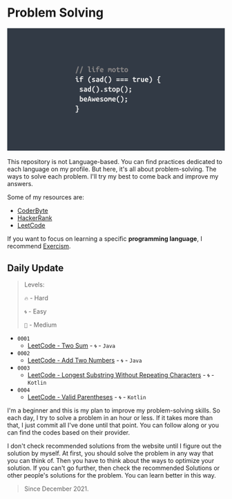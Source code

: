 # Problem Solving

![Header](media/pic01.jpg)

This repository is not Language-based. You can find practices dedicated to each language on my profile. But here, it's all about problem-solving. The ways to solve each problem. I'll try my best to come back and improve my answers.

Some of my resources are:

* [CoderByte](https://coderbyte.com/challenges "Link")
* [HackerRank](https://www.hackerrank.com/dashboard "Link")
* [LeetCode](https://leetcode.com "Link")

If you want to focus on learning a specific **programming language**, I recommend [Exercism](https://exercism.org/tracks "Link").

## **Daily Update**

> Levels:
>
> `🔥` - Hard
>
> `🌀` - Easy
>
> `🎯` - Medium

* `0001`
  * [LeetCode - Two Sum](https://github.com/MahdiDavoodi/ProblemSolving/tree/main/LeetCode/TwoSum) - `🌀` - `Java`
* `0002`
  * [LeetCode - Add Two Numbers](https://github.com/MahdiDavoodi/ProblemSolving/tree/main/LeetCode/AddTwoNumbers) - `🌀` - `Java`
* `0003`
  * [LeetCode - Longest Substring Without Repeating Characters](https://github.com/MahdiDavoodi/ProblemSolving/tree/main/LeetCode/LongestSubstringWithoutRepeatingCharacters) - `🌀` - `Kotlin`
* `0004`
  * [LeetCode - Valid Parentheses](https://github.com/MahdiDavoodi/ProblemSolving/tree/main/LeetCode/ValidParentheses) - `🌀` - `Kotlin`

I'm a beginner and this is my plan to improve my problem-solving skills. So each day, I try to solve a problem in an hour or less. If it takes more than that, I just commit all I've done until that point. You can follow along or you can find the codes based on their provider.

I don't check recommended solutions from the website until I figure out the solution by myself. At first, you should solve the problem in any way that you can think of. Then you have to think about the ways to optimize your solution. If you can't go further, then check the recommended Solutions or other people's solutions for the problem. You can learn better in this way.

> Since December 2021.
